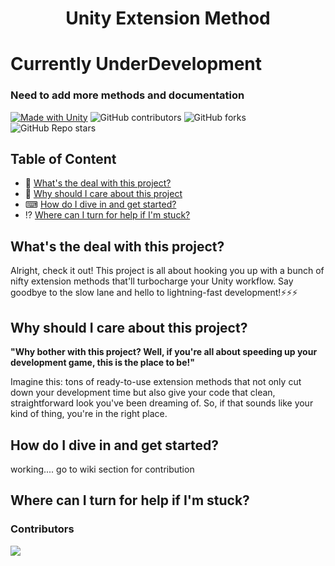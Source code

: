 <h1 align = "center">Unity Extension Method</h1>

# Currently UnderDevelopment 
### Need to add more methods and documentation

[![Made with Unity](https://img.shields.io/badge/Made%20with-Unity-57b9d3.svg?style=flat&logo=unity)](https://unity3d.com) ![GitHub contributors](https://img.shields.io/github/contributors/fallenblood7080/Unity-Extension-Method) ![GitHub forks](https://img.shields.io/github/forks/fallenblood7080/Unity-Extension-Method) ![GitHub Repo stars](https://img.shields.io/github/stars/fallenblood7080/Unity-Extension-Method)





## Table of Content

 - 📃 [What's the deal with this project?](#whats-the-deal-with-this-project)
 - 🤔 [Why should I care about this project](#why-should-i-care-about-this-project)
 - ⌨ [How do I dive in and get started?](#how-do-i-dive-in-and-get-started)
 - ⁉ [Where can I turn for help if I'm stuck?](#where-can-i-turn-for-help-if-im-stuck)
 




## What's the deal with this project?

Alright, check it out! This project is all about hooking you up with a bunch of nifty extension methods that'll turbocharge your Unity workflow. Say goodbye to the slow lane and hello to lightning-fast development!⚡⚡⚡

## Why should I care about this project?

**"Why bother with this project? Well, if you're all about speeding up your development game, this is the place to be!"**


Imagine this: tons of ready-to-use extension methods that not only cut down your development time but also give your code that clean, straightforward look you've been dreaming of. So, if that sounds like your kind of thing, you're in the right place.

## How do I dive in and get started?
working.... go to wiki section for contribution
## Where can I turn for help if I'm stuck?

### Contributors
<a href="https://github.com/fallenblood7080/Unity-Extension-Method/graphs/contributors">
  <img src="https://contrib.rocks/image?repo=fallenblood7080/Unity-Extension-Method" />
</a>
